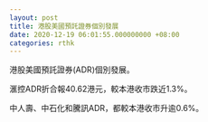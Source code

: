 ```yaml
---
layout: post
title: 港股美國預託證券個別發展
date: 2020-12-19 06:01:55.000000000 +08:00
categories: rthk
---
```


港股美國預託證券(ADR)個別發展。

滙控ADR折合報40.62港元，較本港收市跌近1.3%。

中人壽、中石化和騰訊ADR，都較本港收市升逾0.6%。
